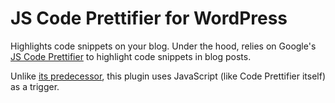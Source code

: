 # JS Code Prettifier for WordPress
Highlights code snippets on your blog. Under the hood, relies on Google's [JS Code Prettifier](https://github.com/google/code-prettify) to highlight code snippets in blog posts.

Unlike [its predecessor](https://github.com/janboddez/code-prettifier), this plugin uses JavaScript (like Code Prettifier itself) as a trigger.

